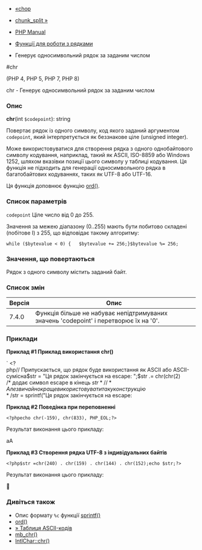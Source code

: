 - [«chop](function.chop.md)
- [chunk_split »](function.chunk-split.md)

- [PHP Manual](index.md)
- [Функції для роботи з рядками](ref.strings.md)
- Генерує односимвольний рядок за заданим числом

#chr

(PHP 4, PHP 5, PHP 7, PHP 8)

chr - Генерує односимвольний рядок за заданим числом

### Опис

**chr**(int `$codepoint`): string

Повертає рядок із одного символу, код якого заданий аргументом
`codepoint`, який інтерпретується як беззнакове ціле (unsigned
integer).

Може використовуватися для створення рядка з одного однобайтового символу
кодування, наприклад, такий як ASCII, ISO-8859 або Windows 1252, шляхом
вказівки позиції цього символу у таблиці кодування. Ця функція не
підходить для генерації односимвольного рядка в багатобайтових кодуваннях,
таких як UTF-8 або UTF-16.

Ця функція доповнює функцію [ord()](function.ord.md).

### Список параметрів

`codepoint`
Ціле число від 0 до 255.

Значення за межею діапазону (0..255) мають бути побитово складені
(побітове І) з 255, що відповідає такому алгоритму:

`while ($bytevalue < 0) {   $bytevalue += 256;}$bytevalue %= 256;`

### Значення, що повертаються

Рядок з одного символу містить заданий байт.

### Список змін

| Версія | Опис                                                                                  |
| ------ | ------------------------------------------------------------------------------------- |
| 7.4.0  | Функція більше не набуває непідтримуваних значень 'codepoint' і перетворює їх на '0'. |

### Приклади

**Приклад #1 Приклад використання **chr()****

` <?php// Припускається, що рядок буде використання як ASCII або ASCII-сумісна$str = "Ця рядок закінчується на escape: ";$str .= chr(chr(2) /* додає символ escape в кінець $str *//* Але звичайно краще використовувати таку конструкцію */$str = sprintf("Ця рядок закінчується на escape: 

**Приклад #2 Поведінка при переповненні**

`<?phpecho chr(-159), chr(833), PHP_EOL;?> `

Результат виконання цього прикладу:

aA

**Приклад #3 Створення рядка UTF-8 з індивідуальних байтів**

`<?php$str =chr(240) . chr(159) . chr(144) . chr(152);echo $str;?> `

Результат виконання цього прикладу:


🐘

### Дивіться також

- Опис формату `%c` функції [sprintf()](function.sprintf.md)
- [ord()](function.ord.md)
- [» Таблиця ASCII-кодів](https://www.man7.org/linux/man-pages/man7/ascii.7.md)
- [mb_chr()](function.mb-chr.md)
- [IntlChar::chr()](intlchar.chr.md)
